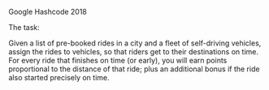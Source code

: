 Google Hashcode 2018 

The task:

Given a list of pre-booked rides in a city and a fleet of self-driving vehicles, assign the rides to vehicles, so
that riders get to their destinations on time.
For every ride that finishes on time (or early), you will earn points proportional to the distance of that ride;
plus an additional bonus if the ride also started precisely on time.
